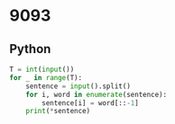 # 9093

## Python

```python
T = int(input())
for _ in range(T):
    sentence = input().split()
    for i, word in enumerate(sentence):
        sentence[i] = word[::-1]
    print(*sentence)

```
